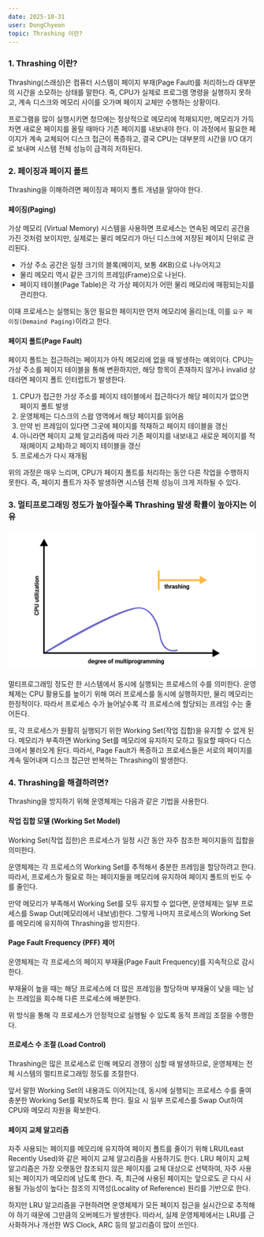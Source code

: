 ```yaml
---
date: 2025-10-31
user: DongChyeon
topic: Thrashing 이란?
---
```


### 1. Thrashing 이란?

Thrashing(스래싱)은 컴퓨터 시스템이 페이지 부재(Page Fault)를 처리하느라 대부분의 시간을 소모하는 상태를 말한다.
즉, CPU가 실제로 프로그램 명령을 실행하지 못하고, 계속 디스크와 메모리 사이를 오가며 페이지 교체만 수행하는 상황이다.

프로그램을 많이 실행시키면 청므에는 정상적으로 메모리에 적재되지만, 메모리가 가득차면 새로운 페이지를 올릴 때마다 기존 페이지를 내보내야 한다.
이 과정에서 필요한 페이지가 계속 교체되어 디스크 접근이 폭증하고, 결국 CPU는 대부분의 시간을 I/O 대기로 보내며 시스템 전체 성능이 급격히 저하된다.

### 2. 페이징과 페이지 폴트

Thrashing을 이해하려면 페이징과 페이지 폴트 개념을 알아야 한다.

#### 페이징(Paging)

가상 메모리 (Virtual Memory) 시스템을 사용하면 프로세스는 연속된 메모리 공간을 가진 것처럼 보이지만, 실제로는 물리 메모리가 아닌 디스크에 저장된 페이지 단위로 관리된다.

- 가상 주소 공간은 일정 크기의 블록(페이지, 보통 4KB)으로 나누어지고
- 물리 메모리 역시 같은 크기의 프레임(Frame)으로 나뉜다.
- 페이지 테이블(Page Table)은 각 가상 페이지가 어떤 물리 메모리에 매핑되는지를 관리한다.

이때 프로세스는 실행되는 동안 필요한 페이지만 먼저 메모리에 올리는데, 이를 `요구 페이징(Demaind Paging)`이라고 한다.

#### 페이지 폴트(Page Fault)

페이지 폴트는 접근하려는 페이지가 아직 메모리에 없을 때 발생하는 예외이다.
CPU는 가상 주소를 페이지 테이블을 통해 변환하지만, 해당 항목이 존재하지 않거나 invalid 상태라면 페이지 폴트 인터럽트가 발생한다.

1. CPU가 접근한 가상 주소를 페이지 테이블에서 접근하다가 해당 페이지가 없으면 페이지 폴트 발생
2. 운영체제는 디스크의 스왑 영역에서 해당 페이지를 읽어옴
3. 만약 빈 프레임이 있다면 그곳에 페이지를 적재하고 페이지 테이블을 갱신
4. 아니라면 페이지 교체 알고리즘에 따라 기존 페이지를 내보내고 새로운 페이지를 적재(페이지 교체)하고 페이지 테이블을 갱신
5. 프로세스가 다시 재개됨

위의 과정은 매우 느리며, CPU가 페이지 폴트를 처리하는 동안 다른 작업을 수행하지 못한다.
즉, 페이지 폴트가 자주 발생하면 시스템 전체 성능이 크게 저하될 수 있다.

### 3. 멀티프로그래밍 정도가 높아질수록 Thrashing 발생 확률이 높아지는 이유

![thrashing_multi_programming.png](assets/thrashing_multi_programming.png)

멀티프로그래밍 정도란 한 시스템에서 동시에 실행되는 프로세스의 수를 의미한다.
운영체제는 CPU 활용도를 높이기 위해 여러 프로세스를 동시에 실행하지만, 물리 메모리는 한정적이다.
따라서 프로세스 수가 늘어날수록 각 프로세스에 할당되는 프레임 수는 줄어든다.

또, 각 프로세스가 원활히 실행되기 위한 Working Set(작업 집합)을 유지할 수 없게 된다.
메모리가 부족하면 Working Set를 메모리에 유지하지 모하고 필요할 때마다 디스크에서 불러오게 된다.
따라서, Page Fault가 폭증하고 프로세스들은 서로의 페이지를 계속 밀어내며 디스크 접근만 반복하는 Thrashing이 발생한다.

### 4. Thrashing을 해결하려면?

Thrashing을 방지하기 위해 운영체제는 다음과 같은 기법을 사용한다.

#### 작업 집합 모델 (Working Set Model)

Working Set(작업 집한)은 프로세스가 일정 시간 동안 자주 참조한 페이지들의 집합을 의미한다.

운영체제는 각 프로세스의 Working Set를 추적해서 충분한 프레임을 할당하려고 한다.
따라서, 프로세스가 필요로 하는 페이지들을 메모리에 유지하여 페이지 폴트의 빈도 수를 줄인다.

만약 메모리가 부족해서 Working Set를 모두 유지할 수 없다면, 운영체제는 일부 프로세스를 Swap Out(메모리에서 내보냄)한다.
그렇게 나머지 프로세스의 Working Set를 메모리에 유지하여 Thrashing을 방지한다.

#### Page Fault Frequency (PFF) 제어

운영체제는 각 프로세스의 페이지 부재율(Page Fault Frequency)를 지속적으로 감시한다.

부재율이 높을 때는 해당 프로세스에 더 많은 프레임을 할당하며
부재율이 낮을 때는 남는 프레임을 회수해 다른 프로세스에 배분한다.

위 방식을 통해 각 프로세스가 안정적으로 실행될 수 있도록 동적 프레임 조절을 수행한다.

#### 프로세스 수 조절 (Load Control)

Thrashing은 많은 프로세스로 인해 메모리 경쟁이 심할 때 발생하므로, 운영체제는 전체 시스템의 멀티프로그래밍 정도를 조절한다.

앞서 말한 Working Set의 내용과도 이어지는데, 동시에 실행되는 프로세스 수를 줄여 충분한 Working Set를 확보하도록 한다.
필요 시 일부 프로세스를 Swap Out하여 CPU와 메모리 자원을 확보한다.

#### 페이지 교체 알고리즘

자주 사용되는 페이지를 메모리에 유지하여 페이지 폴트를 줄이기 위해 LRU(Least Recently Used)와 같은 페이지 교체 알고리즘을 사용하기도 한다.
LRU 페이지 교체 알고리즘은 가장 오랫동안 참조되지 않은 페이지를 교체 대상으로 선택하여, 자주 사용되는 페이지가 메모리에 남도록 한다.
즉, 최근에 사용된 페이지는 앞으로도 곧 다시 사용될 가능성이 높다는 참조의 지역성(Locality of Reference) 원리를 기반으로 한다.

하지만 LRU 알고리즘을 구현하려면 운영체제가 모든 페이지 접근을 실시간으로 추적해야 하기 때문에 그만큼의 오버헤드가 발생한다.
따라서, 실제 운영체제에서는 LRU를 근사화하거나 개선한 WS Clock, ARC 등의 알고리즘이 많이 쓰인다.
